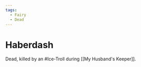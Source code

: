 ```yaml
---
tags:
  - Fairy
  - Dead
---
```

# Haberdash 

Dead, killed by an #Ice-Troll during [[My Husband's Keeper]].